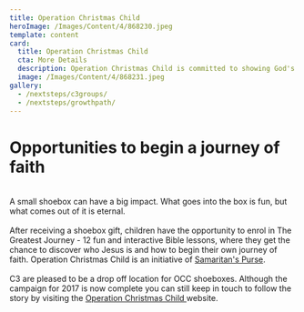 ```yaml
---
title: Operation Christmas Child
heroImage: /Images/Content/4/868230.jpeg
template: content
card:
  title: Operation Christmas Child
  cta: More Details
  description: Operation Christmas Child is committed to showing God's love in a tangible way to needy children around the world
  image: /Images/Content/4/868231.jpeg
gallery:
  - /nextsteps/c3groups/
  - /nextsteps/growthpath/
---
```


<h1>
Opportunities to begin a journey of faith</h1>
<br/>
A small shoebox can have a big impact. What goes into the box is fun, but what comes out of it is eternal.<br/>
<br/>
After receiving a shoebox gift, children have the opportunity to enrol in The Greatest Journey - 12 fun and interactive Bible lessons, where they get the chance to discover who Jesus is and how to begin their own journey of faith. Operation Christmas Child is an initiative of <a href="https://www.samaritans-purse.org.uk/">Samaritan's Purse</a>.<br/>
<br/>
C3 are pleased to be a drop off location for OCC shoeboxes. Although the campaign for 2017 is now complete you can still keep in touch to follow the story by visiting the <a href="https://www.samaritans-purse.org.uk/what-we-do/operation-christmas-child/">Operation Christmas Child </a>website.<br/>
